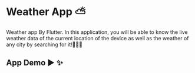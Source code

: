 # Weather App ⛅

 Weather app By Flutter.
 In this application, you will be able to know the live weather data of the current location of the device as well as the weather of any city by searching for it!🤩🤩✨

## App Demo ▶ ✨


